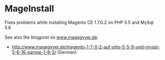 MageInstall
===========

Fixes problems while installing Magento CE 1.7.0.2 on PHP 5.5 and MySql 5.6

See also the blogpost on www.magegyver.de:
* http://www.magegyver.de/magento-1-7-0-2-auf-php-5-5-9-und-mysql-5-6-16-xampp-1-8-3/ (German)
